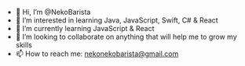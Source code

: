 - 👋 Hi, I’m @NekoBarista
- 👀 I’m interested in learning Java, JavaScript, Swift, C# & React
- 🌱 I’m currently learning JavaScript & React
- 💞️ I’m looking to collaborate on anything that will help me to grow my skills
- 📫 How to reach me: nekonekobarista@gmail.com

<!---
NekoBarista/NekoBarista is a ✨ special ✨ repository because its `README.md` (this file) appears on your GitHub profile.
You can click the Preview link to take a look at your changes.
--->

